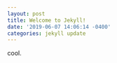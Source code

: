 ```yaml
---
layout: post
title: Welcome to Jekyll!
date: '2019-06-07 14:06:14 -0400'
categories: jekyll update
---
```


cool.
